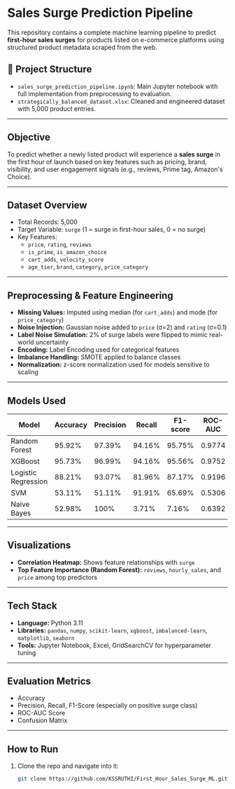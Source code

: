 #  Sales Surge Prediction Pipeline

This repository contains a complete machine learning pipeline to predict **first-hour sales surges** for products listed on e-commerce platforms using structured product metadata scraped from the web.

## 📂 Project Structure

- `sales_surge_prediction_pipeline.ipynb`: Main Jupyter notebook with full implementation from preprocessing to evaluation.
- `strategically_balanced_dataset.xlsx`: Cleaned and engineered dataset with 5,000 product entries.

---

##  Objective

To predict whether a newly listed product will experience a **sales surge** in the first hour of launch based on key features such as pricing, brand, visibility, and user engagement signals (e.g., reviews, Prime tag, Amazon's Choice).

---

##  Dataset Overview

- Total Records: 5,000
- Target Variable: `surge` (1 = surge in first-hour sales, 0 = no surge)
- Key Features:
  - `price`, `rating`, `reviews`
  - `is_prime`, `is_amazon_choice`
  - `cart_adds`, `velocity_score`
  - `age_tier`, `brand`, `category`, `price_category`

---

##  Preprocessing & Feature Engineering

- **Missing Values:** Imputed using median (for `cart_adds`) and mode (for `price_category`)
- **Noise Injection:** Gaussian noise added to `price` (σ=2) and `rating` (σ=0.1)
- **Label Noise Simulation:** 2% of surge labels were flipped to mimic real-world uncertainty
- **Encoding:** Label Encoding used for categorical features
- **Imbalance Handling:** SMOTE applied to balance classes
- **Normalization:** z-score normalization used for models sensitive to scaling

---

##  Models Used

| Model              | Accuracy | Precision | Recall | F1-score | ROC-AUC |
|-------------------|----------|-----------|--------|----------|---------|
| Random Forest      | 95.92%   | 97.39%    | 94.16% | 95.75%   | 0.9774  |
| XGBoost            | 95.73%   | 96.99%    | 94.16% | 95.56%   | 0.9752  |
| Logistic Regression| 88.21%   | 93.07%    | 81.96% | 87.17%   | 0.9196  |
| SVM                | 53.11%   | 51.11%    | 91.91% | 65.69%   | 0.5306  |
| Naive Bayes        | 52.98%   | 100%      | 3.71%  | 7.16%    | 0.6392  |

---

## Visualizations

-  **Correlation Heatmap:** Shows feature relationships with `surge`
-  **Top Feature Importance (Random Forest):** `reviews`, `hourly_sales`, and `price` among top predictors

---

##  Tech Stack

- **Language:** Python 3.11
- **Libraries:** `pandas`, `numpy`, `scikit-learn`, `xgboost`, `imbalanced-learn`, `matplotlib`, `seaborn`
- **Tools:** Jupyter Notebook, Excel, GridSearchCV for hyperparameter tuning

---

## Evaluation Metrics

- Accuracy
- Precision, Recall, F1-Score (especially on positive surge class)
- ROC-AUC Score
- Confusion Matrix

---

##  How to Run

1. Clone the repo and navigate into it:
   ```bash
   git clone https://github.com/KSSRUTHI/First_Hour_Sales_Surge_ML.git

